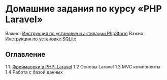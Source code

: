 # Домашние задания по курсу «PHP Laravel»

Важно: [Инструкция по установке и активации PhpStorm](phpstorm-installation.md)
Важно: [Инструкция по установке SQLite](phpstorm-sqlite.md)

## Оглавление
1.1. [Фреймворки в PHP: Laravel](/001-intro)
1.2 Основы Laravel
1.3 MVC компоненты
1.4 Работа с базой данных
